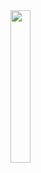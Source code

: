 <img src="https://d31ezp3r8jwmks.cloudfront.net/tp1h80m384u2i6gipzcecj472h6t" width="25%" height="25%">



